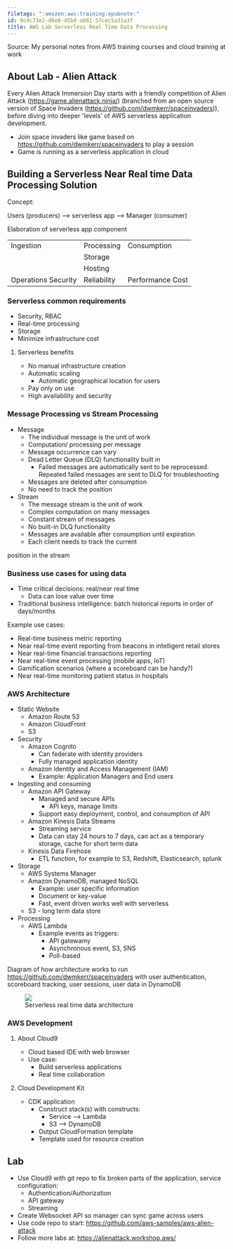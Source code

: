 ```yaml
---
filetags: ":amazon:aws:training:epubnote:"
id: 9c4c71e2-d6e8-45bd-a881-57cec5a31a3f
title: AWS Lab Serverless Real Time Data Processing
---
```


Source: My personal notes from AWS training courses and cloud training
at work

## About Lab - Alien Attack

Every Alien Attack Immersion Day starts with a friendly competition of
Alien Attack (<https://game.alienattack.ninja/>) (branched from an open
source version of Space Invaders
(<https://github.com/dwmkerr/spaceinvaders>)), before diving into deeper
'levels' of AWS serverless application development.

- Join space invaders like game based on
  <https://github.com/dwmkerr/spaceinvaders> to play a session
- Game is running as a serverless application in cloud

## Building a Serverless Near Real time Data Processing Solution

Concept:

Users (producers) –\> serverless app –\> Manager (consumer)

Elaboration of serverless app component

|                     |             |                  |
|---------------------|-------------|------------------|
| Ingestion           | Processing  | Consumption      |
|                     | Storage     |                  |
|                     | Hosting     |                  |
| Operations Security | Reliability | Performance Cost |

### Serverless common requirements

- Security, RBAC
- Real-time processing
- Storage
- Minimize infrastructure cost

1.  Serverless benefits

    - No manual infrastructure creation
    - Automatic scaling
      - Automatic geographical location for users
    - Pay only on use
    - High availability and security

### Message Processing vs Stream Processing

- Message
  - The individual message is the unit of work
  - Computation/ processing per message
  - Message occurrence can vary
  - Dead Letter Queue (DLQ) functionality built in
    - Failed messages are automatically sent to be reprocessed. Repeated
      failed messages are sent to DLQ for troubleshooting
  - Messages are deleted after consumption
  - No need to track the position
- Stream
  - The message stream is the unit of work
  - Complex computation on many messages
  - Constant stream of messages
  - No built-in DLQ functionality
  - Messages are available after consumption until expiration
  - Each client needs to track the current

position in the stream

### Business use cases for using data

- Time critical decisions: real/near real time
  - Data can lose value over time
- Traditional business intelligence: batch historical reports in order
  of days/months

Example use cases:

- Real-time business metric reporting
- Near real-time event reporting from beacons in intelligent retail
  stores
- Near real-time financial transactions reporting
- Near real-time event processing (mobile apps, IoT)
- Gamification scenarios (where a scoreboard can be handy?)
- Near real-time monitoring patient status in hospitals

### AWS Architecture

- Static Website
  - Amazon Route 53
  - Amazon CloudFront
  - S3
- Security
  - Amazon Cognito
    - Can federate with identity providers
    - Fully managed application identity
  - Amazon Identity and Access Management (IAM)
    - Example: Application Managers and End users
- Ingesting and consuming
  - Amazon API Gateway
    - Managed and secure APIs
      - API keys, manage limits
    - Support easy deployment, control, and consumption of API
  - Amazon Kinesis Data Streams
    - Streaming service
    - Data can stay 24 hours to 7 days, can act as a temporary storage,
      cache for short term data
  - Kinesis Data Firehose
    - ETL function, for example to S3, Redshift, Elasticsearch, splunk
- Storage
  - AWS Systems Manager
  - Amazon DynamoDB, managed NoSQL
    - Example: user specific information
    - Document or key-value
    - Fast, event driven works well with serverless
  - S3 - long term data store
- Processing
  - AWS Lambda
    - Example events as triggers:
      - API gatewamy
      - Asynchronous event, S3, SNS
      - Poll-based

Diagram of how architecture works to run
<https://github.com/dwmkerr/spaceinvaders> with user authentication,
scoreboard tracking, user sessions, user data in DynamoDB

<figure>
<img
src="../media/Tech-Amazon-AWS-Lab-Serverless-Real-time-data-Architecture-1.png" />
<figcaption>Serverless real time data architecture</figcaption>
</figure>

### AWS Development

1.  About Cloud9

    - Cloud based IDE with web browser
    - Use case:
      - Build serverless applications
      - Real time collaboration

2.  Cloud Development Kit

    - CDK application
      - Construct stack(s) with constructs:
        - Service –\> Lambda
        - S3 –\> DynamoDB
      - Output CloudFormation template
      - Template used for resource creation

## Lab

- Use Cloud9 with git repo to fix broken parts of the application,
  service configuration:
  - Authentication/Authorization
  - API gateway
  - Streaming
- Create Websocket API so manager can sync game across users
- Use code repo to start:
  <https://github.com/aws-samples/aws-alien-attack>
- Follow more labs at: <https://alienattack.workshop.aws/>
